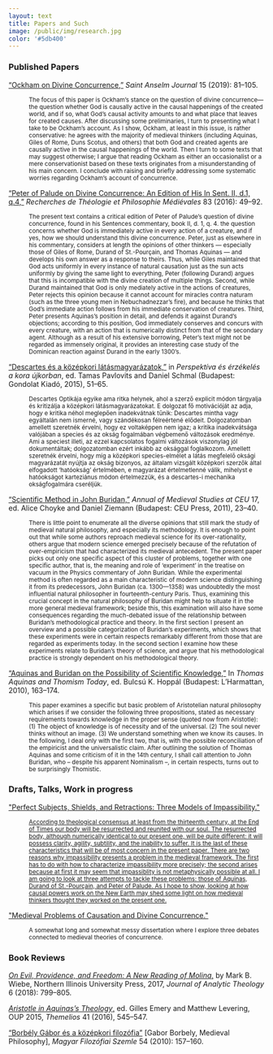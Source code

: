 ```yaml
---
layout: text
title: Papers and Such
image: /public/img/research.jpg
color: '#5db400'
---
```



### Published Papers


<a href="{{ site.baseurl }}/1_research/Toth2019b_0.pdf">“Ockham on Divine Concurrence,”</a> <i>Saint Anselm Journal</i> 15 (2019): 81–105.<br>
  <p style="margin-left: 40px"><small>The focus of this paper is Ockham’s stance on the question of divine concurrence—the question whether God is causally active in the causal happenings of the created world, and if so, what God’s causal activity amounts to and what place that leaves for created causes. After discussing some preliminaries, I turn to presenting what I take to be Ockham’s account. As I show, Ockham, at least in this issue, is rather conservative: he agrees with the majority of medieval thinkers (including Aquinas, Giles of Rome, Duns Scotus, and others) that both God and created agents are causally active in the causal happenings of the world. Then I turn to some texts that may suggest otherwise; I argue that reading Ockham as either an occasionalist or a mere conservationist based on these texts originates from a misunderstanding of his main concern. I conclude with raising and briefly addressing some systematic worries regarding Ockham’s account of concurrence.</small></p>

<a href="{{ site.baseurl }}/1_research/Toth2016a_0.pdf">“Peter of Palude on Divine Concurrence: An Edition of His In Sent. II, d.1, q.4,”</a> <i>Recherches de Théologie et Philosophie Médiévales</i> 83 (2016): 49–92.
<br>
<p style="margin-left: 40px"><small>The present text contains a critical edition of Peter of Palude’s question of divine concurrence, found in his Sentences commentary, book II, d. 1, q. 4. the question concerns whether God is immediately active in every action of a creature, and if yes, how we should understand this divine concurrence. Peter, just as elsewhere in his commentary, considers at length the opinions of other thinkers — especially those of Giles of Rome, Durand of St.-Pourçain, and Thomas Aquinas — and develops his own answer as a response to theirs. Thus, while Giles maintained that God acts uniformly in every instance of natural causation just as the sun acts uniformly by giving the same light to everything, Peter (following Durand) argues that this is incompatible with the divine creation of multiple things. Second, while Durand maintained that God is only mediately active in the actions of creatures, Peter rejects this opinion because it cannot account for miracles contra naturam (such as the three young men in Nebuchadnezzar’s fire), and because he thinks that God’s immediate action follows from his immediate conservation of creatures. Third, Peter presents Aquinas’s position in detail, and defends it against Durand’s objections; according to this position, God immediately conserves and concurs with every creature, with an action that is numerically distinct from that of the secondary agent. Although as a result of his extensive borrowing, Peter’s text might not be regarded as immensely original, it provides an interesting case study of the Dominican reaction against Durand in the early 1300’s.</small></p>

<a href="{{ site.baseurl }}/1_research/Toth2015a_0.pdf">“Descartes és a középkori látásmagyarázatok,”</a> in <i>Perspektíva és érzékelés a kora újkorban</i>, ed. Tamas Pavlovits and Daniel Schmal (Budapest: Gondolat Kiadó, 2015), 51–65.
<br>
<p style="margin-left: 40px"><small>Descartes Optikája egyike ama ritka helynek, ahol a szerző explicit módon tárgyalja és kritizálja a középkori látásmagyarázatokat. E dolgozat fő motivációját az adja, hogy e kritika néhol meglepően inadekvátnak tűnik: Descartes mintha vagy egyáltalán nem ismerné, vagy szándékosan félreértené elődeit. Dolgozatomban amellett szeretnék érvelni, hogy ez voltaképpen nem igaz; a kritika inadekvátsága valójában a species és az okság fogalmában végbemenő változások eredménye. Ami a speciest illeti, az ezzel kapcsolatos fogalmi változások viszonylag jól dokumentáltak; dolgozatomban ezért inkább az oksággal foglalkozom. Amellett szeretnék érvelni, hogy míg a középkori species-elmélet a látás megfelelő oksági magyarázatát nyújtja az okság bizonyos, az általam vizsgált középkori szerzők által elfogadott ‘hatóokság’ értelmében, e magyarázat értelmetlenné válik, mihelyst e hatóokságot karteziánus módon értelmezzük, és a descartes-i mechanika okságfogalmára cseréljük.</small></p>


<a href="{{ site.baseurl }}/1_research/Toth2011aa_0.pdf">“Scientific Method in John Buridan,”</a> <i>Annual of Medieval Studies at CEU</i> 17, ed. Alice Choyke and Daniel Ziemann (Budapest: CEU Press, 2011), 23–40.
<br>
<p style="margin-left: 40px"><small>There is little point to enumerate all the diverse opinions that still mark the study of medieval natural philosophy, and especially its methodology. It is enough to point out that while some authors reproach medieval science for its over-rationality, others argue that modern science emerged precisely because of the refutation of over-empiricism that had characterized its medieval antecedent. The present paper picks out only one specific aspect of this cluster of problems, together with one specific author, that is, the meaning and role of ‘experiment’ in the treatise on vacuum in the Physics commentary of John Buridan. While the experimental method is often regarded as a main characteristic of modern science distinguishing it from its predecessors, John Buridan (ca. 1300—1358) was undoubtedly the most influential natural philosopher in fourteenth-century Paris. Thus, examining this crucial concept in the natural philosophy of Buridan might help to situate it in the more general medieval framework; beside this, this examination will also have some consequences regarding the much-debated issue of the relationship between Buridan’s methodological practice and theory. In the first section I present an overview and a possible categorization of Buridan’s experiments, which shows that these experiments were in certain respects remarkably different from those that are regarded as experiments today. In the second section I examine how these experiments relate to Buridan’s theory of science, and argue that his methodological practice is strongly dependent on his methodological theory.</small></p>

<a href="{{ site.baseurl }}/1_research/Toth2010a_0.pdf">“Aquinas and Buridan on the Possibility of Scientific Knowledge,”</a> In <i>Thomas Aquinas and Thomism Today</i>, ed. Bulcsú K. Hoppál (Budapest: L’Harmattan, 2010), 163–174.
<br>
<p style="margin-left: 40px"><small>This paper examines a specific but basic problem of Aristotelian natural philosophy which arises if we consider the following three propositions, stated as necessary requirements towards knowledge in the proper sense (quoted now from Aristotle):
(1) The object of knowledge is of necessity and of the universal.
(2) The soul never thinks without an image.
(3) We understand something when we know its causes.
In the following, I deal only with the first two, that is, with the possible reconciliation of the empiricist and the universalistic claim. After outlining the solution of Thomas Aquinas and some criticism of it in the 14th century, I shall call attention to John Buridan, who – despite his apparent Nominalism –, in certain respects, turns out to be surprisingly Thomistic.</small></p>


### Drafts, Talks, Work in progress

<a href="{{ site.baseurl }}/1_research/Toth2019a_0.pdf">"Perfect Subjects, Shields, and Retractions: Three Models of Impassibility."
<br>
<p style="margin-left: 40px"><small>According to theological consensus at least from the thirteenth century, at the End of Times our body will be resurrected and reunited with our soul. The resurrected body, although numerically identical to our present one, will be quite different: it will possess clarity, agility, subtility, and the inability to suffer. It is the last of these characteristics that will be of most concern in the present paper. There are two reasons why impassibility presents a problem in the medieval framework. The first has to do with how to characterize impassibility more precisely; the second arises because at first it may seem that impassiblity is not metaphysically possible at all. I am going to look at three attempts to tackle these problems: those of Aquinas, Durand of St.-Pourçain, and Peter of Palude. As I hope to show, looking at how causal powers work on the New Earth may shed some light on how medieval thinkers thought they worked on the present one.</small></p>

<a href="{{ site.baseurl }}/1_research/Toth2017a_0.pdf">"Medieval Problems of Causation and Divine Concurrence."</a>
<br>
<p style="margin-left: 40px"><small>A somewhat long and somewhat messy dissertation where I explore three debates connected to medieval theories of concurrence.</small></p>



### Book Reviews

<a href="{{ site.baseurl }}/1_research/Toth2018a_0.pdf">*On Evil, Providence, and Freedom: A New Reading of Molina*,</a> by Mark B. Wiebe, Northern Illinois University Press, 2017, *Journal of Analytic Theology* 6 (2018): 799–805.

<a href="{{ site.baseurl }}/1_research/Toth2016b_0.pdf">*Aristotle in Aquinas’s Theology*,</a> ed. Gilles Emery and Matthew Levering, OUP 2015, *Themelios* 41 (2016), 545–547.

<a href="{{ site.baseurl }}/1_research/Toth2012a_0.pdf">“Borbély Gábor és a középkori filozófia”</a> [Gabor Borbely, Medieval Philosophy], *Magyar Filozófiai Szemle* 54 (2010): 157–160.
